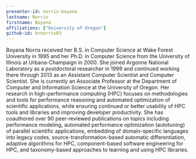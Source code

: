 ```yaml
---
presenter-id: norris-boyana
lastname: Norris
firstname: Boyana
affiliations: ["University of Oregon"]
github-id: brnorris03
---
```

Boyana Norris received her B.S. in Computer Science at Wake Forest University in 1995 and her Ph.D. in Computer Science from the University of Illinois at Urbana-Champaign in 2000. She joined Argonne National Laboratory as a postdoctoral researcher in 1999 and continued working there through 2013 as an Assistant Computer Scientist and Computer Scientist. She is currently an Associate Professor at the Department of Computer and Information Science at the University of Oregon. Her research in high-performance computing (HPC) focuses on methodologies and tools for performance reasoning and automated optimization of scientific applications, while ensuring continued or better usability of HPC tools and libraries and improving developer productivity. She has coauthored over 90 peer-reviewed publications on topics including performance modeling, automated performance optimization (autotuning) of parallel scientific applications, embedding of domain-specific languages into legacy codes, source-transformation-based automatic differentiation, adaptive algorithms for HPC, component-based software engineering for HPC, and taxonomy-based approaches to learning and using HPC libraries.
